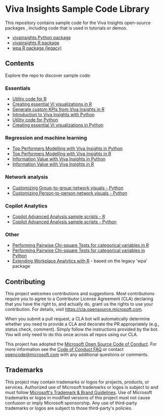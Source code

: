 # Viva Insights Sample Code Library

This repository contains sample code for the Viva Insights open-source packages , including code that is used in
tutorials or demos.

- [vivainsights Python package](https://microsoft.github.io/vivainsights-py/)
- [vivainsights R package](https://microsoft.github.io/vivainsights/)
- [wpa R package (legacy)](https://microsoft.github.io/wpa/)

## Contents

Explore the repo to discover sample code: 

### Essentials

- [Utility code for R](https://github.com/microsoft/viva-insights-sample-code/tree/main/examples/utility-r)
- [Creating essential VI visualizations in R](https://github.com/microsoft/viva-insights-sample-code/blob/main/examples/utility-r/create-example-visuals.R)
- [Generate custom KPIs from Viva Insights in R](https://github.com/microsoft/viva-insights-sample-code/blob/main/examples/utility-r/generate-custom-kpi/generate-custom-kpi.md)
- [Introduction to Viva Insights with Python](https://github.com/microsoft/viva-insights-sample-code/tree/main/examples/intro-to-vivainsights-py)
- [Utility code for Python](https://github.com/microsoft/viva-insights-sample-code/tree/main/examples/utility-python)
- [Creating essential VI visualizations in Python](https://github.com/microsoft/viva-insights-sample-code/blob/main/examples/utility-python/create-example-visuals.py)

### Regression and machine learning

- [Top Performers Modelling with Viva Insights in Python](https://github.com/microsoft/viva-insights-sample-code/tree/main/examples/utility-python/top-performers-rf.ipynb)
- [Top Performers Modelling with Viva Insights in R](https://github.com/microsoft/viva-insights-sample-code/tree/main/examples/utility-r/top-performers-rf.Rmd)
- [Information Value with Viva Insights in Python](https://github.com/microsoft/viva-insights-sample-code/tree/main/examples/utility-python/information-value.ipynb)
- [Information Value with Viva Insights in R](https://github.com/microsoft/viva-insights-sample-code/blob/main/examples/utility-r/information-value.Rmd)

### Network analysis

- [Customizing Group-to-group network visuals - Python](https://github.com/microsoft/viva-insights-sample-code/blob/main/examples/utility-python/custom-network-g2g.py)
- [Customizing Person-to-person network visuals - Python](https://github.com/microsoft/viva-insights-sample-code/blob/main/examples/utility-python/custom-network-p2p.py)

### Copilot Analytics

- [Copilot Advanced Analysis sample scripts - R](https://github.com/microsoft/viva-insights-sample-code/blob/main/examples/utility-r/copilot-analytics-examples.R)
- [Copilot Advanced Analysis sample scripts - Python](https://github.com/microsoft/viva-insights-sample-code/blob/main/examples/utility-python/copilot-analytics-examples.py)

### Other

- [Performing Pairwise Chi-square Tests for categorical variables in R](https://github.com/microsoft/viva-insights-sample-code/blob/main/examples/utility-r/pairwise_chisq.Rmd)
- [Performing Pairwise Chi-square Tests for categorical variables in Python](https://github.com/microsoft/viva-insights-sample-code/blob/main/examples/utility-python/pairwise-chisq.py)
- [Extending Workplace Analytics with R](https://github.com/microsoft/viva-insights-sample-code/tree/main/examples/extending-wpa-with-R) - based on the legacy 'wpa' package

## Contributing

This project welcomes contributions and suggestions.  Most contributions require
you to agree to a Contributor License Agreement (CLA) declaring that you have
the right to, and actually do, grant us the rights to use your contribution. For
details, visit https://cla.opensource.microsoft.com.

When you submit a pull request, a CLA bot will automatically determine whether
you need to provide a CLA and decorate the PR appropriately (e.g., status check,
comment). Simply follow the instructions provided by the bot. You will only need
to do this once across all repos using our CLA.

This project has adopted the [Microsoft Open Source Code of
Conduct](https://opensource.microsoft.com/codeofconduct/). For more information
see the [Code of Conduct
FAQ](https://opensource.microsoft.com/codeofconduct/faq/) or contact
[opencode@microsoft.com](mailto:opencode@microsoft.com) with any additional
questions or comments.

## Trademarks

This project may contain trademarks or logos for projects, products, or
services. Authorized use of Microsoft trademarks or logos is subject to and must
follow [Microsoft's Trademark & Brand
Guidelines](https://www.microsoft.com/en-us/legal/intellectualproperty/trademarks/usage/general).
Use of Microsoft trademarks or logos in modified versions of this project must
not cause confusion or imply Microsoft sponsorship. Any use of third-party
trademarks or logos are subject to those third-party's policies.
